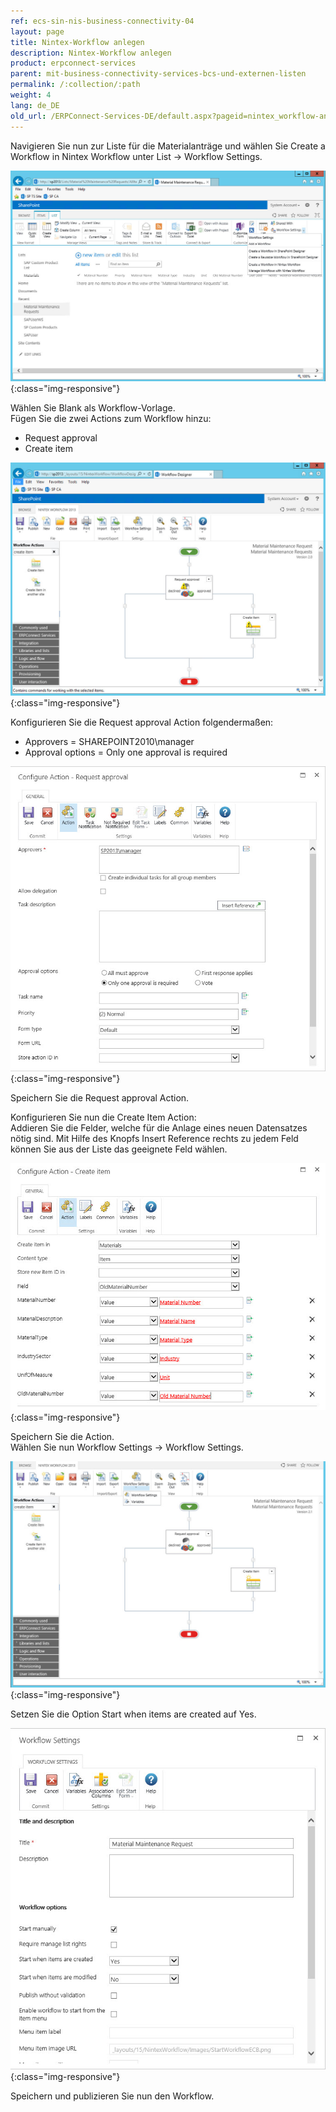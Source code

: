 ```yaml
---
ref: ecs-sin-nis-business-connectivity-04
layout: page
title: Nintex-Workflow anlegen
description: Nintex-Workflow anlegen
product: erpconnect-services
parent: mit-business-connectivity-services-bcs-und-externen-listen
permalink: /:collection/:path
weight: 4
lang: de_DE
old_url: /ERPConnect-Services-DE/default.aspx?pageid=nintex_workflow-anlegen
---
```


Navigieren Sie nun zur Liste für die Materialanträge und wählen Sie Create a Workflow in Nintex Workflow unter List -> Workflow Settings. 

![Nintex-SP-List-Create-WF](/img/content/Nintex-SP-List-Create-WF.jpg){:class="img-responsive"}

Wählen Sie Blank als Workflow-Vorlage.<br> 
Fügen Sie die zwei Actions zum Workflow hinzu: 

- Request approval 
- Create item 

![Nintex-SP-List-Initial-WF](/img/content/Nintex-SP-List-Initial-WF.jpg){:class="img-responsive"}

Konfigurieren Sie die Request approval Action folgendermaßen:

- Approvers = SHAREPOINT2010\manager
- Approval options = Only one approval is required

![Nintex-SP-List-WF-Action-RA](/img/content/Nintex-SP-List-WF-Action-RA.jpg){:class="img-responsive"}

Speichern Sie die Request approval Action.

Konfigurieren Sie nun die Create Item Action:<br>
Addieren Sie die Felder, welche für die Anlage eines neuen Datensatzes nötig sind. Mit Hilfe des Knopfs Insert Reference rechts zu jedem Feld können Sie aus der Liste das geeignete Feld wählen.

![Nintex-SP-List-WF-Action-Create-Item](/img/content/Nintex-SP-List-WF-Action-Create-Item.jpg){:class="img-responsive"}

Speichern Sie die Action.<br>
Wählen Sie nun Workflow Settings -> Workflow Settings. 

![Nintex-SP-List-WF-Settings](/img/content/Nintex-SP-List-WF-Settings.jpg){:class="img-responsive"}

Setzen Sie die Option Start when items are created auf Yes. 

![Nintex-SP-List-WF-Settings-2](/img/content/Nintex-SP-List-WF-Settings-2.jpg){:class="img-responsive"}

Speichern und publizieren Sie nun den Workflow. 